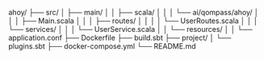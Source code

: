 ahoy/
├── src/
│   ├── main/
│   │   ├── scala/
│   │   │   └── ai/qompass/ahoy/
│   │   │       ├── Main.scala
│   │   │       ├── routes/
│   │   │       │   └── UserRoutes.scala
│   │   │       └── services/
│   │   │           └── UserService.scala
│   │   └── resources/
│   │       └── application.conf
├── Dockerfile
├── build.sbt
├── project/
│   └── plugins.sbt
├── docker-compose.yml
└── README.md

